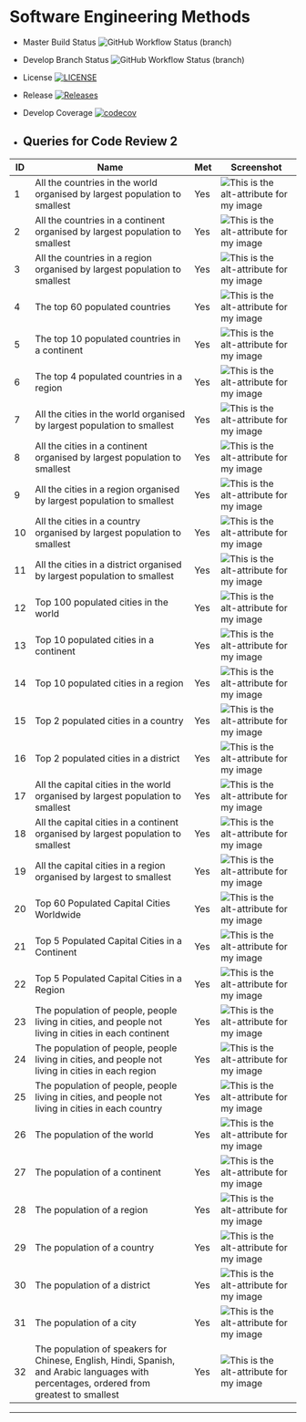 # Software Engineering Methods
* Master Build Status ![GitHub Workflow Status (branch)](https://img.shields.io/github/actions/workflow/status/nutellayan/cwWorld/main.yml?branch=master)
* Develop Branch Status ![GitHub Workflow Status (branch)](https://img.shields.io/github/actions/workflow/status/nutellayan/cwWorld/main.yml?branch=develop)
* License [![LICENSE](https://img.shields.io/github/license/nutellayan/cwWorld.svg?style=flat-square)](https://github.com/nutellayan/cwWorld/blob/master/LICENSE)
* Release [![Releases](https://img.shields.io/github/release/nutellayan/cwWorld/all.svg?style=flat-square)](https://github.com/nutellayan/cwWorld/releases)
* Develop Coverage [![codecov](https://codecov.io/gh/nutellayan/cwWorld/graph/badge.svg?token=1XZ9TNYZBU)](https://codecov.io/gh/nutellayan/cwWorld)


* ## Queries for Code Review 2
| **ID** | **Name**                                                                                                                                   | **Met** | **Screenshot**                                                                                             |
|--------|--------------------------------------------------------------------------------------------------------------------------------------------|---------|------------------------------------------------------------------------------------------------------------|
| 1      | All the countries in the world organised by largest population to smallest                                                                 | Yes     | ![This is the alt-attribute for my image](https://github.com/nutellayan/cwWorld/blob/master/Usecase1.PNG)  |
| 2      | All the countries in a continent organised by largest population to smallest                                                               | Yes     | ![This is the alt-attribute for my image](https://github.com/nutellayan/cwWorld/blob/master/Usecase2.PNG)  |         
| 3      | All the countries in a region organised by largest population to smallest                                                                  | Yes     | ![This is the alt-attribute for my image](https://github.com/nutellayan/cwWorld/blob/master/Usecase3.PNG)  |
| 4      | The top 60 populated countries                                                                                                             | Yes     | ![This is the alt-attribute for my image](https://github.com/nutellayan/cwWorld/blob/master/Usecase4.PNG)  |
| 5      | The top 10 populated countries in a continent                                                                                              | Yes     | ![This is the alt-attribute for my image](https://github.com/nutellayan/cwWorld/blob/master/Usecase5.PNG)  |
| 6      | The top 4 populated countries in a region                                                                                                  | Yes     | ![This is the alt-attribute for my image](https://github.com/nutellayan/cwWorld/blob/master/Usecase6.PNG)  |
| 7      | All the cities in the world organised by largest population to smallest                                                                    | Yes     | ![This is the alt-attribute for my image](https://github.com/nutellayan/cwWorld/blob/master/Usecase7.PNG)  |
| 8      | All the cities in a continent organised by largest population to smallest                                                                  | Yes     | ![This is the alt-attribute for my image](https://github.com/nutellayan/cwWorld/blob/master/Usecase8.PNG)  |
| 9      | All the cities in a region organised by largest population to smallest                                                                     | Yes     | ![This is the alt-attribute for my image](https://github.com/nutellayan/cwWorld/blob/master/Usecase9.PNG)  |
| 10     | All the cities in a country organised by largest population to smallest                                                                    | Yes     | ![This is the alt-attribute for my image](https://github.com/nutellayan/cwWorld/blob/master/Usecase10.PNG) |
| 11     | All the cities in a district organised by largest population to smallest                                                                   | Yes     | ![This is the alt-attribute for my image](https://github.com/nutellayan/cwWorld/blob/master/Usecase11.PNG) |
| 12     | Top 100 populated cities in the world                                                                                                      | Yes     | ![This is the alt-attribute for my image](https://github.com/nutellayan/cwWorld/blob/master/Usecase12.PNG) |
| 13     | Top 10 populated cities in a continent                                                                                                     | Yes     | ![This is the alt-attribute for my image](https://github.com/nutellayan/cwWorld/blob/master/Usecase13.PNG) |
| 14     | Top 10 populated cities in a region                                                                                                        | Yes     | ![This is the alt-attribute for my image](https://github.com/nutellayan/cwWorld/blob/master/Usecase14.PNG) |
| 15     | Top 2 populated cities in a country                                                                                                        | Yes     | ![This is the alt-attribute for my image](https://github.com/nutellayan/cwWorld/blob/master/Usecase15.PNG) |
| 16     | Top 2 populated cities in a district                                                                                                       | Yes     | ![This is the alt-attribute for my image](https://github.com/nutellayan/cwWorld/blob/master/Usecase16.PNG) |
| 17     | All the capital cities in the world organised by largest population to smallest                                                            | Yes     | ![This is the alt-attribute for my image](https://github.com/nutellayan/cwWorld/blob/master/Usecase17.PNG) |
| 18     | All the capital cities in a continent organised by largest population to smallest                                                          | Yes     | ![This is the alt-attribute for my image](https://github.com/nutellayan/cwWorld/blob/master/Usecase18.PNG) |
| 19     | All the capital cities in a region organised by largest to smallest                                                                        | Yes     | ![This is the alt-attribute for my image](https://github.com/nutellayan/cwWorld/blob/master/Usecase19.PNG) |
| 20     | Top 60 Populated Capital Cities Worldwide                                                                                                  | Yes     | ![This is the alt-attribute for my image](https://github.com/nutellayan/cwWorld/blob/master/Usecase20.PNG) |
| 21     | Top 5 Populated Capital Cities in a Continent                                                                                              | Yes     | ![This is the alt-attribute for my image](https://github.com/nutellayan/cwWorld/blob/master/Usecase21.PNG) |
| 22     | Top 5 Populated Capital Cities in a Region                                                                                                 | Yes     | ![This is the alt-attribute for my image](https://github.com/nutellayan/cwWorld/blob/master/Usecase22.PNG) |
| 23     | The population of people, people living in cities, and people not living in cities in each continent                                       | Yes     | ![This is the alt-attribute for my image](https://github.com/nutellayan/cwWorld/blob/master/Usecase23.PNG) |
| 24     | The population of people, people living in cities, and people not living in cities in each region                                          | Yes     | ![This is the alt-attribute for my image](https://github.com/nutellayan/cwWorld/blob/master/Usecase24.PNG) |
| 25     | The population of people, people living in cities, and people not living in cities in each country                                         | Yes     | ![This is the alt-attribute for my image](https://github.com/nutellayan/cwWorld/blob/master/Usecase25.PNG) |
| 26     | The population of the world                                                                                                                | Yes     | ![This is the alt-attribute for my image](https://github.com/nutellayan/cwWorld/blob/master/Usecase26.PNG) |
| 27     | The population of a continent                                                                                                              | Yes     | ![This is the alt-attribute for my image](https://github.com/nutellayan/cwWorld/blob/master/Usecase27.PNG) |
| 28     | The population of a region                                                                                                                 | Yes     | ![This is the alt-attribute for my image](https://github.com/nutellayan/cwWorld/blob/master/Usecase28.PNG) |
| 29     | The population of a country                                                                                                                | Yes     | ![This is the alt-attribute for my image](https://github.com/nutellayan/cwWorld/blob/master/Usecase29.PNG) |
| 30     | The population of a district                                                                                                               | Yes     | ![This is the alt-attribute for my image](https://github.com/nutellayan/cwWorld/blob/master/Usecase30.PNG) |
| 31     | The population of a city                                                                                                                   | Yes     | ![This is the alt-attribute for my image](https://github.com/nutellayan/cwWorld/blob/master/Usecase31.PNG) |
| 32     | The population of speakers for Chinese, English, Hindi, Spanish, and Arabic languages with percentages, ordered from greatest to smallest  | Yes     | ![This is the alt-attribute for my image](https://github.com/nutellayan/cwWorld/blob/master/Usecase32.PNG) |
---------------------------------------------------------------------------------------------------------------

